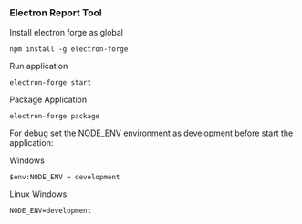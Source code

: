 ### Electron Report Tool

Install electron forge as global
```
npm install -g electron-forge
```

Run application 
```
electron-forge start
```

Package Application
```
electron-forge package
```

For debug set the NODE_ENV environment as development before start the application:

Windows 
```
$env:NODE_ENV = development
```

Linux
Windows 
```
NODE_ENV=development
```